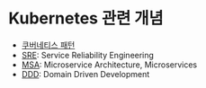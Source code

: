 # Kubernetes 관련 개념

- [쿠버네티스 패턴](pattern.md)
- [SRE](sre.md): Service Reliability Engineering
- [MSA](msa.md): Microservice Architecture, Microservices
- [DDD](ddd.md): Domain Driven Development
